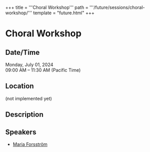 +++
title = '''Choral Workshop'''
path = '''/future/sessions/choral-workshop/'''
template = "future.html"
+++

<h1>Choral Workshop</h1>
<h2>Date/Time</h2>
<p>Monday, July 01, 2024<br>
09:00 AM – 11:30 AM (Pacific Time)</p>
<h2>Location</h2>
(not implemented yet)
<h2>Description</h2>

<h2>Speakers</h2>
<ul><li><a href="/future/speakers/maria-forsström/">Maria Forsström</a></li>


